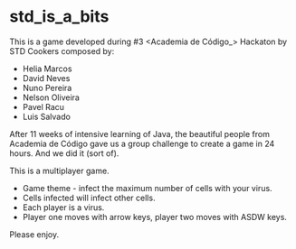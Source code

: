 # std_is_a_bits

This is a game developed during #3 <Academia de Código_> Hackaton by STD Cookers composed by:
 - Helia Marcos
 - David Neves
 - Nuno Pereira
 - Nelson Oliveira
 - Pavel Racu
 - Luis Salvado

After 11 weeks of intensive learning of Java, the beautiful people from Academia de Código gave us a group challenge to 
create a game in 24 hours. And we did it (sort of).

This is a multiplayer game. 

 - Game theme - infect the maximum number of cells with your virus.
 - Cells infected will infect other cells.
 - Each player is a virus.
 - Player one moves with arrow keys, player two moves with ASDW keys. 

 
 Please enjoy. 
